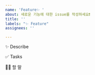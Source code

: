 ```yaml
---
name: 'Feature✨ '
about: 새로운 기능에 대한 issue를 작성하세요❗️
title: ''
labels: "✨ Feature"
assignees: ''

---
```


✨ Describe

✅ Tasks

🙋🏻 할 말
